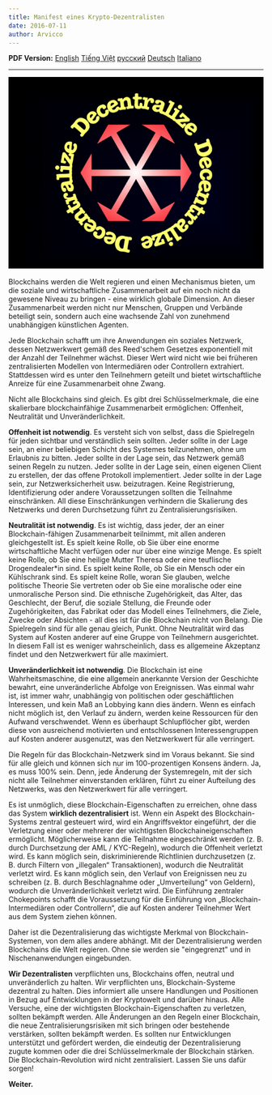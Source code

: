 ```yaml
---
title: Manifest eines Krypto-Dezentralisten
date: 2016-07-11
author: Arvicco
---
```



<b>PDF Version:</b>
 <a href="/A_Crypto-Decentralist_Manifesto.pdf"> English</a>
 <a href="/A_Crypto-Decentralist_Manifesto_vietnamese.pdf"> Tiếng Việt</a>
 <a href="/A_Crypto-Decentralist_Manifesto_russian.pdf">русский</a>
 <a href="/A_Crypto-Decentralist_Manifesto_german.pdf"> Deutsch</a>
 <a href="/A_Crypto-Decentralist_Manifesto_italian.pdf"> Italiano</a>

---


![Decentralize!](./1*gMu8qJtr2NeEuuGzvsfcnw.png)

Blockchains werden die Welt regieren und einen Mechanismus bieten, um die soziale und wirtschaftliche Zusammenarbeit auf ein noch nicht da gewesene Niveau zu bringen - eine wirklich globale Dimension. An dieser Zusammenarbeit werden nicht nur Menschen, Gruppen und Verbände beteiligt sein, sondern auch eine wachsende Zahl von zunehmend unabhängigen künstlichen
Agenten.

Jede Blockchain schafft um ihre Anwendungen ein soziales Netzwerk, dessen Netzwerkwert gemäß des Reed'schem Gesetzes exponentiell mit der Anzahl der Teilnehmer wächst. Dieser Wert wird nicht wie bei früheren zentralisierten Modellen von Intermediären oder Controllern extrahiert. Stattdessen wird es unter den Teilnehmern geteilt und bietet wirtschaftliche Anreize für eine Zusammenarbeit
ohne Zwang.

Nicht alle Blockchains sind gleich. Es gibt drei Schlüsselmerkmale, die eine skalierbare blockchainfähige Zusammenarbeit ermöglichen: Offenheit, Neutralität und Unveränderlichkeit.

**Offenheit ist notwendig**. Es versteht sich von selbst, dass die Spielregeln für jeden sichtbar und
verständlich sein sollten. Jeder sollte in der Lage sein, an einer beliebigen Schicht des Systemes
teilzunehmen, ohne um Erlaubnis zu bitten. Jeder sollte in der Lage sein, das Netzwerk gemäß seinen
Regeln zu nutzen. Jeder sollte in der Lage sein, einen eigenen Client zu erstellen, der das offene
Protokoll implementiert. Jeder sollte in der Lage sein, zur Netzwerksicherheit usw. beizutragen. Keine
Registrierung, Identifizierung oder andere Voraussetzungen sollten die Teilnahme einschränken. All
diese Einschränkungen verhindern die Skalierung des Netzwerks und deren Durchsetzung führt zu
Zentralisierungsrisiken.

**Neutralität ist notwendig**. Es ist wichtig, dass jeder, der an einer Blockchain-fähigen Zusammenarbeit
teilnimmt, mit allen anderen gleichgestellt ist. Es spielt keine Rolle, ob Sie über eine enorme
wirtschaftliche Macht verfügen oder nur über eine winzige Menge. Es spielt keine Rolle, ob Sie eine
heilige Mutter Theresa oder eine teuflische Drogendealer*in sind. Es spielt keine Rolle, ob Sie ein
Mensch oder ein Kühlschrank sind. Es spielt keine Rolle, woran Sie glauben, welche politische Theorie
Sie vertreten oder ob Sie eine moralische oder eine unmoralische Person sind. Die ethnische
Zugehörigkeit, das Alter, das Geschlecht, der Beruf, die soziale Stellung, die Freunde oder
Zugehörigkeiten, das Fabrikat oder das Modell eines Teilnehmers, die Ziele, Zwecke oder Absichten -
all dies ist für die Blockchain nicht von Belang. Die Spielregeln sind für alle genau gleich, Punkt. Ohne
Neutralität wird das System auf Kosten anderer auf eine Gruppe von Teilnehmern ausgerichtet. In
diesem Fall ist es weniger wahrscheinlich, dass es allgemeine Akzeptanz findet und den
Netzwerkwert für alle maximiert.

**Unveränderlichkeit ist notwendig**. Die Blockchain ist eine Wahrheitsmaschine, die eine allgemein
anerkannte Version der Geschichte bewahrt, eine unveränderliche Abfolge von Ereignissen. Was
einmal wahr ist, ist immer wahr, unabhängig von politischen oder geschäftlichen Interessen, und kein
Maß an Lobbying kann dies ändern. Wenn es einfach nicht möglich ist, den Verlauf zu ändern,
werden keine Ressourcen für den Aufwand verschwendet. Wenn es überhaupt Schlupflöcher gibt,
werden diese von ausreichend motivierten und entschlossenen Interessengruppen auf Kosten
anderer ausgenutzt, was den Netzwerkwert für alle verringert.

Die Regeln für das Blockchain-Netzwerk sind im Voraus bekannt. Sie sind für alle gleich und können
sich nur im 100-prozentigen Konsens ändern. Ja, es muss 100% sein. Denn, jede Änderung der
Systemregeln, mit der sich nicht alle Teilnehmer einverstanden erklären, führt zu einer Aufteilung des
Netzwerks, was den Netzwerkwert für alle verringert.

Es ist unmöglich, diese Blockchain-Eigenschaften zu erreichen, ohne dass das System **wirklich
dezentralisiert** ist. Wenn ein Aspekt des Blockchain-Systems zentral gesteuert wird, wird ein
Angriffsvektor eingeführt, der die Verletzung einer oder mehrerer der wichtigsten Blockchaineigenschaften ermöglicht. Möglicherweise kann die Teilnahme eingeschränkt werden (z. B. durch
Durchsetzung der AML / KYC-Regeln), wodurch die Offenheit verletzt wird. Es kann möglich sein,
diskriminierende Richtlinien durchzusetzen (z. B. durch Filtern von „illegalen“ Transaktionen),
wodurch die Neutralität verletzt wird. Es kann möglich sein, den Verlauf von Ereignissen neu zu
schreiben (z. B. durch Beschlagnahme oder „Umverteilung“ von Geldern), wodurch die
Unveränderlichkeit verletzt wird. Die Einführung zentraler Chokepoints schafft die Voraussetzung für die Einführung von „Blockchain-Intermediären oder Controllern“, die auf Kosten anderer Teilnehmer Wert aus dem System ziehen können. 

Daher ist die Dezentralisierung das wichtigste Merkmal von Blockchain-Systemen, von dem alles
andere abhängt. Mit der Dezentralisierung werden Blockchains die Welt regieren. Ohne sie werden
sie "eingegrenzt" und in Nischenanwendungen eingebunden.

**Wir Dezentralisten** verpflichten uns, Blockchains offen, neutral und unveränderlich zu halten. Wir
verpflichten uns, Blockchain-Systeme dezentral zu halten. Dies informiert alle unsere Handlungen
und Positionen in Bezug auf Entwicklungen in der Kryptowelt und darüber hinaus. Alle Versuche, eine
der wichtigsten Blockchain-Eigenschaften zu verletzen, sollten bekämpft werden. Alle Änderungen an
den Regeln einer Blockchain, die neue Zentralisierungsrisiken mit sich bringen oder bestehende
verstärken, sollten bekämpft werden. Es sollten nur Entwicklungen unterstützt und gefördert
werden, die eindeutig der Dezentralisierung zugute kommen oder die drei Schlüsselmerkmale der
Blockchain stärken. Die Blockchain-Revolution wird nicht zentralisiert. Lassen Sie uns dafür sorgen!

**Weiter.**